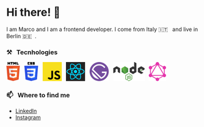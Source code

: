 # Hi there! 👋
I am Marco and I am a frontend developer. I come from Italy 🇮🇹 &nbsp; and live in Berlin 🇩🇪 &nbsp;. 


### ⚒ &nbsp; Tecnhologies
<img src="./svg/html-5.svg" alt="HTML 5 logo vector" height="50" > &nbsp; 
<img src="./svg/css-3.svg" alt="CSS3 logo vector" height="50" > &nbsp; 
<img src="./svg/javascript.svg" alt="JavaScript logo vector" height="50" > &nbsp; 
<img src="./svg/react.svg" alt="React logo vector" height="50" > &nbsp;
<img src="./svg/gatsby.svg" alt="Gatsby logo vector" height="50" > &nbsp;
<img src="./svg/nodejs.svg" alt="NodeJS logo vector" height="50"> &nbsp;
<img src="./svg/graphql.svg" alt="GraphQL logo vector" height="50" > 


### 📫 &nbsp; Where to find me
- [LinkedIn](https://linkedin.com/in/m-crippa/)
- [Instagram](https://instagram.com/ciainiss)

<!--
**ciainis/ciainis** is a ✨ _special_ ✨ repository because its `README.md` (this file) appears on your GitHub profile.

Here are some ideas to get you started:

- 🔭 I’m currently working on ...
- 🌱 I’m currently learning ...
- 👯 I’m looking to collaborate on ...
- 🤔 I’m looking for help with ...
- 💬 Ask me about ...
- 📫 How to reach me: ...
- 😄 Pronouns: ...
- ⚡ Fun fact: ...
-->
